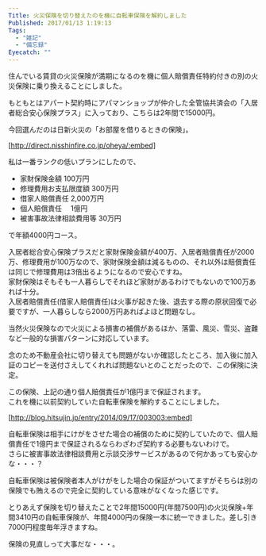 ```yaml
---
Title: 火災保険を切り替えたのを機に自転車保険を解約しました
Published: 2017/01/13 1:19:13
Tags:
  - "雑記"
  - "備忘録"
Eyecatch: ""
---
```

住んでいる賃貸の火災保険が満期になるのを機に個人賠償責任特約付きの別の火災保険に乗り換えることにしました。  

もともとはアパート契約時にアパマンショップが仲介した全管協共済会の「入居者総合安心保険プラス」に入っており、こちらは2年間で15000円。  

今回選んだのは日新火災の「お部屋を借りるときの保険」。  

[http://direct.nisshinfire.co.jp/oheya/:embed]

私は一番ランクの低いプランにしたので、

- 家財保険金額    	 100万円  
- 修理費用お支払限度額	 300万円  
- 借家人賠償責任	 2,000万円  
- 個人賠償責任　	 1億円  
- 被害事故法律相談費用等	30万円  
  
で年額4000円コース。  

入居者総合安心保険プラスだと家財保険金額が400万、入居者賠償責任が2000万、修理費用が100万なので、家財保険金額は減るものの、それ以外は賠償責任は同じで修理費用は3倍出るようになるので安心ですね。  
家財保険はそもそも一人暮らしでそれほど家財があるわけでもないので100万あれば十分。  
入居者賠償責任(借家人賠償責任)は火事が起きた後、退去する際の原状回復で必要ですが、一人暮らしなら2000万円あればよほど問題なし。

当然火災保険なので火災による損害の補償があるほか、落雷、風災、雪災、盗難など一般的な損害パターンに対応しています。  

念のため不動産会社に切り替えても問題がないか確認したところ、加入後に加入証のコピーを送付さえしてくれれば問題ないとのことだったので、この保険に決定。  


この保険、上記の通り個人賠償責任が1億円まで保証されます。  
これを機に以前契約していた自転車保険を解約することにしました。  

[http://blog.hitsujin.jp/entry/2014/09/17/003003:embed]

自転車保険は相手にけがをさせた場合の補償のために契約していたので、個人賠償責任で1億円まで保証されるならわざわざ契約する必要もないわけで。  
さらに被害事故法律相談費用と示談交渉サービスがあるので何かあっても安心かな・・・？  

自転車保険は被保険者本人がけがをした場合の保証がついてますがそちらは別の保険でも賄えるので完全に契約している意味がなくなった感じです。 

とりあえず保険を切り替えたことで2年間15000円(年間7500円)の火災保険+年間3410円の自転車保険が、年間4000円の保険一本に統一できました。差し引き7000円程度毎年浮きますね。  

保険の見直しって大事だな・・・。  

